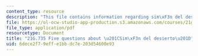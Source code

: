 ```yaml
---
content_type: resource
description: "This file contains information regarding sim\xF3n del desierto."
file: https://ol-ocw-studio-app-production.s3.amazonaws.com/courses/21g-735-advanced-topics-in-hispanic-literature-and-film-the-films-of-luis-bunuel-fall-2013/6dece2f79effe1bbdc7e203d54600e93_MIT21G_735F13_Ques_Simon.pdf
file_type: application/pdf
resourcetype: Document
title: "21G.735 Five questions about \u201CSim\xF3n del desierto\u201D"
uid: 6dece2f7-9eff-e1bb-dc7e-203d54600e93
---
```

